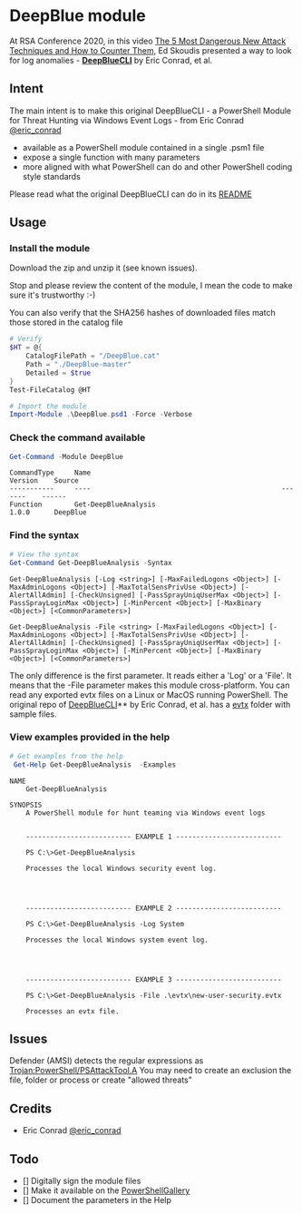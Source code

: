DeepBlue module
===============

At RSA Conference 2020, in this video [The 5 Most Dangerous New Attack Techniques and How to Counter Them](https://www.youtube.com/watch?v=xz7IFVJf3Lk&t=238s), Ed Skoudis presented a way to look for log anomalies - **[DeepBlueCLI](https://github.com/sans-blue-team/DeepBlueCLI)** by Eric Conrad, et al.

## Intent

The main intent is to make this original DeepBlueCLI - a PowerShell Module for Threat Hunting via Windows Event Logs - from Eric Conrad [@eric_conrad](https://twitter.com/eric_conrad) 
 * available as a PowerShell module contained in a single .psm1 file 
 * expose a single function with many parameters
 * more aligned with what PowerShell can do and other PowerShell coding style standards

Please read what the original DeepBlueCLI can do in its [README](https://github.com/sans-blue-team/DeepBlueCLI/blob/master/README.md)

<a name="Usage"/>

## Usage

<a name="Install"/>

### Install the module

Download the zip and unzip it (see known issues).

Stop and please review the content of the module, I mean the code to make sure it's trustworthy :-)

You can also verify that the SHA256 hashes of downloaded files match those stored in the catalog file
```powershell
# Verify
$HT = @{
    CatalogFilePath = "/DeepBlue.cat"
    Path = "./DeepBlue-master"
    Detailed = $true
}
Test-FileCatalog @HT
```

```powershell
# Import the module
Import-Module .\DeepBlue.psd1 -Force -Verbose
```

<a name="Functions"/>

### Check the command available
```powershell
Get-Command -Module DeepBlue
```
```
CommandType     Name                                               Version    Source
-----------     ----                                               -------    ------
Function        Get-DeepBlueAnalysis                               1.0.0      DeepBlue
```

<a name="Help"/>

### Find the syntax

```powershell
# View the syntax
Get-Command Get-DeepBlueAnalysis -Syntax
```
```
Get-DeepBlueAnalysis [-Log <string>] [-MaxFailedLogons <Object>] [-MaxAdminLogons <Object>] [-MaxTotalSensPrivUse <Object>] [-AlertAllAdmin] [-CheckUnsigned] [-PassSprayUniqUserMax <Object>] [-PassSprayLoginMax <Object>] [-MinPercent <Object>] [-MaxBinary <Object>] [<CommonParameters>]

Get-DeepBlueAnalysis -File <string> [-MaxFailedLogons <Object>] [-MaxAdminLogons <Object>] [-MaxTotalSensPrivUse <Object>] [-AlertAllAdmin] [-CheckUnsigned] [-PassSprayUniqUserMax <Object>] [-PassSprayLoginMax <Object>] [-MinPercent <Object>] [-MaxBinary <Object>] [<CommonParameters>]
```
The only difference is the first parameter. It reads either a 'Log' or a 'File'.
It means that the -File parameter makes this module cross-platform.
You can read any exported evtx files on a Linux or MacOS running PowerShell.
The original repo of [DeepBlueCLI](https://github.com/sans-blue-team/DeepBlueCLI)** by Eric Conrad, et al. has a [evtx](https://github.com/sans-blue-team/DeepBlueCLI/tree/master/evtx) folder with sample files.

### View examples provided in the help
```powershell
# Get examples from the help
 Get-Help Get-DeepBlueAnalysis  -Examples
```
```
NAME
    Get-DeepBlueAnalysis

SYNOPSIS
    A PowerShell module for hunt teaming via Windows event logs


    -------------------------- EXAMPLE 1 --------------------------

    PS C:\>Get-DeepBlueAnalysis

    Processes the local Windows security event log.




    -------------------------- EXAMPLE 2 --------------------------

    PS C:\>Get-DeepBlueAnalysis -Log System

    Processes the local Windows system event log.




    -------------------------- EXAMPLE 3 --------------------------

    PS C:\>Get-DeepBlueAnalysis -File .\evtx\new-user-security.evtx

    Processes an evtx file.
```

## Issues

Defender (AMSI) detects the regular expressions as [Trojan:PowerShell/PSAttackTool.A](https://www.microsoft.com/en-us/wdsi/threats/malware-encyclopedia-description?name=Trojan%3aPowerShell%2fPSAttackTool.A&threatid=2147729106)
You may need to create an exclusion the file, folder or process or create "allowed threats"

## Credits

* Eric Conrad [@eric_conrad](https://twitter.com/eric_conrad) 

## Todo

- [] Digitally sign the module files
- [] Make it available on the [PowerShellGallery](https://www.powershellgallery.com/)
- [] Document the parameters in the Help